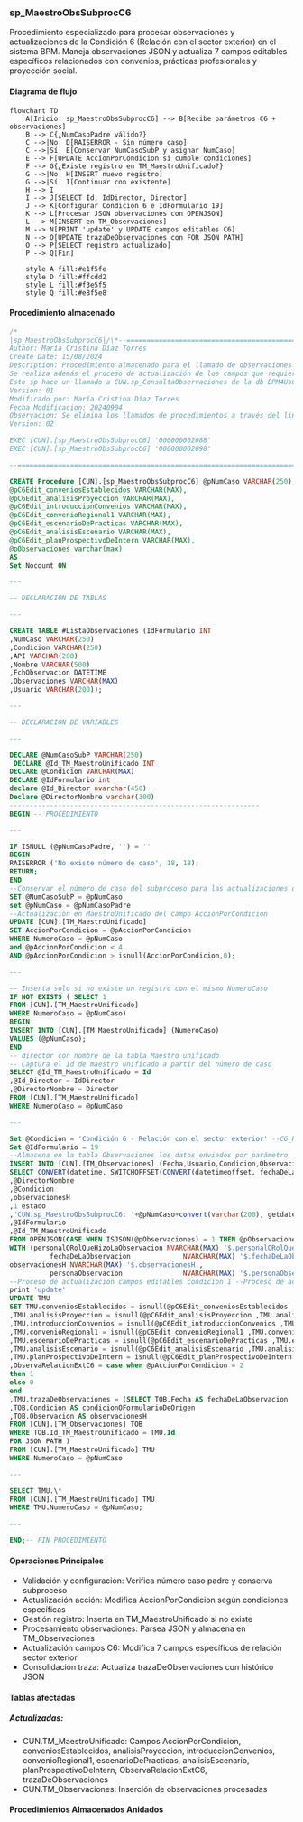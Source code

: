 ### sp_MaestroObsSubprocC6

Procedimiento especializado para procesar observaciones y actualizaciones de la Condición 6 (Relación con el sector exterior) en el sistema BPM. Maneja observaciones JSON y actualiza 7 campos editables específicos relacionados con convenios, prácticas profesionales y proyección social.

#### Diagrama de flujo

```mermaid
flowchart TD
    A[Inicio: sp_MaestroObsSubprocC6] --> B[Recibe parámetros C6 + observaciones]
    B --> C{¿NumCasoPadre válido?}
    C -->|No| D[RAISERROR - Sin número caso]
    C -->|Sí| E[Conservar NumCasoSubP y asignar NumCaso]
    E --> F[UPDATE AccionPorCondicion si cumple condiciones]
    F --> G{¿Existe registro en TM_MaestroUnificado?}
    G -->|No| H[INSERT nuevo registro]
    G -->|Sí| I[Continuar con existente]
    H --> I
    I --> J[SELECT Id, IdDirector, Director]
    J --> K[Configurar Condición 6 e IdFormulario 19]
    K --> L[Procesar JSON observaciones con OPENJSON]
    L --> M[INSERT en TM_Observaciones]
    M --> N[PRINT 'update' y UPDATE campos editables C6]
    N --> O[UPDATE trazaDeObservaciones con FOR JSON PATH]
    O --> P[SELECT registro actualizado]
    P --> Q[Fin]
    
    style A fill:#e1f5fe
    style D fill:#ffcdd2
    style L fill:#f3e5f5
    style Q fill:#e8f5e8
```
#### Procedimiento almacenado
```sql
/*
|sp_MaestroObsSubprocC6|/\*--=================================================================================================================================================================
Author: María Cristina Díaz Torres
Create Date: 15/08/2024
Description: Procedimiento almacenado para el llamado de observaciones de los subprocesos (c/u de las condiciones) y realizar almacenamiento en TM_Observaciones
Se realiza además el proceso de actualización de los campos que requiera actualizar en cada condición en TM_MaestroUnificado
Este sp hace un llamado a CUN.sp_ConsultaObservaciones de la db BPM4UsCun
Version: 01
Modificado por: María Cristina Díaz Torres
Fecha Modificacion: 20240904
Observacion: Se elimina los llamados de procedimientos a través del link server.
Version: 02

EXEC [CUN].[sp_MaestroObsSubprocC6] '000000002088'
EXEC [CUN].[sp_MaestroObsSubprocC6] '000000002098'

--=================================================================================================================================================================\*/

CREATE Procedure [CUN].[sp_MaestroObsSubprocC6] @pNumCaso VARCHAR(250), @pNumCasoPadre varchar(250), @pAccionPorCondicion varchar(max),
@pC6Edit_conveniosEstablecidos VARCHAR(MAX),
@pC6Edit_analisisProyeccion VARCHAR(MAX),
@pC6Edit_introduccionConvenios VARCHAR(MAX),
@pC6Edit_convenioRegional1 VARCHAR(MAX),
@pC6Edit_escenarioDePracticas VARCHAR(MAX),
@pC6Edit_analisisEscenario VARCHAR(MAX),
@pC6Edit_planProspectivoDeIntern VARCHAR(MAX),
@pObservaciones varchar(max)
AS
Set Nocount ON

---

-- DECLARACION DE TABLAS

---

CREATE TABLE #ListaObservaciones (IdFormulario INT
,NumCaso VARCHAR(250)
,Condicion VARCHAR(250)
,API VARCHAR(200)
,Nombre VARCHAR(500)
,FchObservacion DATETIME
,Observaciones VARCHAR(MAX)
,Usuario VARCHAR(200));

---

-- DECLARACION DE VARIABLES

---

DECLARE @NumCasoSubP VARCHAR(250)  
 DECLARE @Id_TM_MaestroUnificado INT
DECLARE @Condicion VARCHAR(MAX)
DECLARE @IdFormulario int
declare @Id_Director nvarchar(450)
Declare @DirectorNombre varchar(300)
--------------------------------------------------------------
BEGIN -- PROCEDIMIENTO

---

IF ISNULL (@pNumCasoPadre, '') = ''
BEGIN
RAISERROR ('No existe número de caso', 18, 18);
RETURN;
END
--Conservar el número de caso del subproceso para las actualizaciones de campos editables
SET @NumCasoSubP = @pNumCaso
set @pNumCaso = @pNumCasoPadre
--Actualización en MaestroUnificado del campo AccionPorCondicion
UPDATE [CUN].[TM_MaestroUnificado]
SET AccionPorCondicion = @pAccionPorCondicion
WHERE NumeroCaso = @pNumCaso
and @pAccionPorCondicion < 4
AND @pAccionPorCondicion > isnull(AccionPorCondicion,0);

---

-- Inserta solo si no existe un registro con el mismo NumeroCaso
IF NOT EXISTS ( SELECT 1
FROM [CUN].[TM_MaestroUnificado]
WHERE NumeroCaso = @pNumCaso)
BEGIN
INSERT INTO [CUN].[TM_MaestroUnificado] (NumeroCaso)
VALUES (@pNumCaso);
END
-- director con nombre de la tabla Maestro unificado
-- Captura el Id de maestro unificado a partir del número de caso
SELECT @Id_TM_MaestroUnificado = Id
,@Id_Director = IdDirector
,@DirectorNombre = Director
FROM [CUN].[TM_MaestroUnificado]
WHERE NumeroCaso = @pNumCaso

---

Set @Condicion = 'Condición 6 - Relación con el sector exterior' --C6_RevPDF
Set @IdFormulario = 19
--Almacena en la tabla Observaciones los datos enviados por parámetro
INSERT INTO [CUN].[TM_Observaciones] (Fecha,Usuario,Condicion,Observacion,Estado,Auditoria,IdFormulario,Id_TM_MaestroUnificado)
SELECT CONVERT(datetime, SWITCHOFFSET(CONVERT(datetimeoffset, fechaDeLaObservacion), DATENAME(TzOffset, SYSDATETIMEOFFSET())))
,@DirectorNombre
,@Condicion
,observacionesH
,1 estado
,'CUN.sp_MaestroObsSubprocC6: '+@pNumCaso+convert(varchar(200), getdate(), 121) Auditoria
,@IdFormulario
,@Id_TM_MaestroUnificado
FROM OPENJSON(CASE WHEN ISJSON(@pObservaciones) = 1 THEN @pObservaciones ELSE '[]' END) --valida que el campo C.Valor sea un JSON
WITH (personalORolQueHizoLaObservacion NVARCHAR(MAX) '$.personalORolQueHizoLaObservacion',
  		  fechaDeLaObservacion             NVARCHAR(MAX) '$.fechaDeLaObservacion',
observacionesH NVARCHAR(MAX) '$.observacionesH',
  		  personaObservacion               NVARCHAR(MAX) '$.personaObservacion')
--Proceso de actualización campos editables condicion 1 --Proceso de actualización campos editables condicion 1
print 'update'
UPDATE TMU
SET TMU.conveniosEstablecidos = isnull(@pC6Edit_conveniosEstablecidos ,TMU.conveniosEstablecidos )
,TMU.analisisProyeccion = isnull(@pC6Edit_analisisProyeccion ,TMU.analisisProyeccion )
,TMU.introduccionConvenios = isnull(@pC6Edit_introduccionConvenios ,TMU.introduccionConvenios )
,TMU.convenioRegional1 = isnull(@pC6Edit_convenioRegional1 ,TMU.convenioRegional1 )
,TMU.escenarioDePracticas = isnull(@pC6Edit_escenarioDePracticas ,TMU.escenarioDePracticas )
,TMU.analisisEscenario = isnull(@pC6Edit_analisisEscenario ,TMU.analisisEscenario )
,TMU.planProspectivoDeIntern = isnull(@pC6Edit_planProspectivoDeIntern ,TMU.planProspectivoDeIntern)
,ObservaRelacionExtC6 = case when @pAccionPorCondicion = 2
then 1
else 0
end
,TMU.trazaDeObservaciones = (SELECT TOB.Fecha AS fechaDeLaObservacion
,TOB.Condicion AS condicionOFormularioDeOrigen
,TOB.Observacion AS observacionesH
FROM [CUN].[TM_Observaciones] TOB
WHERE TOB.Id_TM_MaestroUnificado = TMU.Id
FOR JSON PATH )
FROM [CUN].[TM_MaestroUnificado] TMU
WHERE NumeroCaso = @pNumCaso

---

SELECT TMU.\*
FROM [CUN].[TM_MaestroUnificado] TMU
WHERE TMU.NumeroCaso = @pNumCaso;

---

END;-- FIN PROCEDIMIENTO
```
#### Operaciones Principales

- Validación y configuración: Verifica número caso padre y conserva subproceso
- Actualización acción: Modifica AccionPorCondicion según condiciones específicas
- Gestión registro: Inserta en TM_MaestroUnificado si no existe
- Procesamiento observaciones: Parsea JSON y almacena en TM_Observaciones
- Actualización campos C6: Modifica 7 campos específicos de relación sector exterior
- Consolidación traza: Actualiza trazaDeObservaciones con histórico JSON

#### Tablas afectadas

##### Actualizadas:

- CUN.TM_MaestroUnificado: Campos AccionPorCondicion, conveniosEstablecidos, analisisProyeccion, introduccionConvenios, convenioRegional1, escenarioDePracticas, analisisEscenario, planProspectivoDeIntern, ObservaRelacionExtC6, trazaDeObservaciones
- CUN.TM_Observaciones: Inserción de observaciones procesadas

#### Procedimientos Almacenados Anidados